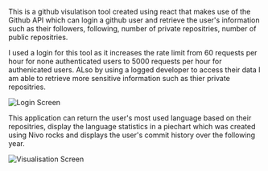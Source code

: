 This is a github visulatison tool created using react that makes use of the Github API which can login a github user and retrieve the user's information such as their followers, following, number of private repositries, number of public repositries.

I used a login for this tool as it increases the rate limit from 60 requests per hour for none authenticated users to 5000 requests per hour for authenicated users. ALso by using a logged developer to access their data I am able to retrieve more sensitive information such as thier private repositries. 

![Login Screen](https://user-images.githubusercontent.com/46998440/69748633-b4602380-1140-11ea-8666-21b9d6cf29c7.png)

This application can return the user's most used language based on their repositries, display the language statistics in a piechart which was created using Nivo rocks and displays the user's commit history over the following year.

![Visualisation Screen ](https://user-images.githubusercontent.com/46998440/69749127-b971a280-1141-11ea-8056-3a33eee8ebd6.png)
